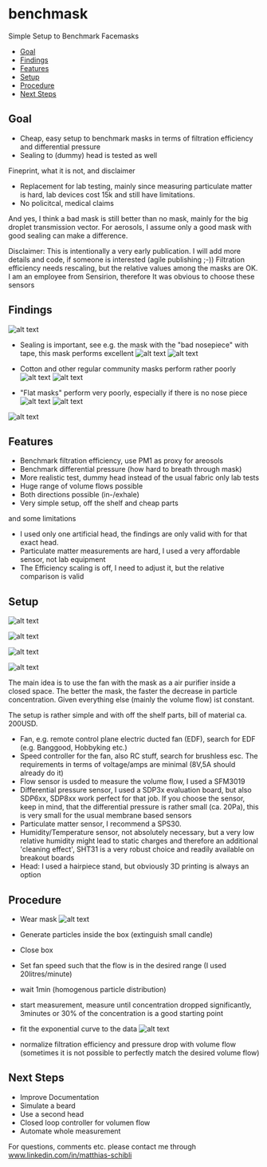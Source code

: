 # benchmask
Simple Setup to Benchmark Facemasks


 * [Goal](#Goal)
 * [Findings](#Findings)
 * [Features](#Features)
 * [Setup](#Setup)
 * [Procedure](#Procedure)
 * [Next Steps](#next-steps)



## Goal

- Cheap, easy setup to benchmark masks in terms of filtration efficiency and differential pressure
- Sealing to (dummy) head is tested as well


Fineprint, what it is not, and disclaimer

- Replacement for lab testing, mainly since measuring particulate matter is hard, lab devices cost 15k and still have limitations. 
- No policitcal, medical claims

And yes, I think a bad mask is still better than no mask, mainly for the big droplet transmission vector. For aerosols, I assume only a good mask with good sealing can make a difference. 

Disclaimer: 
This is intentionally a very early publication. I will add more details and code, if someone is interested (agile publishing ;-))
Filtration efficiency needs rescaling, but the relative values among the masks are OK. 
I am an employee from Sensirion, therefore It was obvious to choose these sensors


## Findings




![alt text](https://github.com/matts-ch/benchmask/blob/main/overview.png "Example Measurement Set")
- Sealing is important, see e.g. the mask with the "bad nosepiece" with tape, this mask performs excellent
![alt text](https://github.com/matts-ch/benchmask/blob/main/bad_nose_piece.jpg "Bad Nosepiece")
![alt text](https://github.com/matts-ch/benchmask/blob/main/overview_badnp.png "Bad Nosepiece")

- Cotton and other regular community masks perform rather poorly
![alt text](https://github.com/matts-ch/benchmask/blob/main/cilander.jpg "Regular Community")
![alt text](https://github.com/matts-ch/benchmask/blob/main/overview_community.png "Bad Nosepiece")

- "Flat masks" perform very poorly, especially if there is no nose piece
![alt text](https://github.com/matts-ch/benchmask/blob/main/flatmask.jpg "Flat Mask")
![alt text](https://github.com/matts-ch/benchmask/blob/main/overview_flat.png "Flat mask, bad filtration, hard to breath if taped")


![alt text](https://github.com/matts-ch/benchmask/blob/main/overview.png "Example Measurement Set")

## Features

- Benchmark filtration efficiency, use PM1 as proxy for areosols
- Benchmark differential pressure (how hard to breath through mask)
- More realistic test, dummy head instead of the usual fabric only lab tests
- Huge range of volume flows possible
- Both directions possible (in-/exhale)
- Very simple setup, off the shelf and cheap parts

and some limitations
- I used only one artificial head, the findings are only valid with for that exact head. 
- Particulate matter measurements are hard, I used a very affordable sensor, not lab equipment
- The Efficiency scaling is off, I need to adjust it, but the relative comparison is valid

## Setup

![alt text](https://github.com/matts-ch/benchmask/blob/main/system.JPG "Overview Setup")


![alt text](https://github.com/matts-ch/benchmask/blob/main/system_photo1.png "Overview Setup")


![alt text](https://github.com/matts-ch/benchmask/blob/main/head.png "Head")


![alt text](https://github.com/matts-ch/benchmask/blob/main/Box.jpg "Box")


The main idea is to use the fan with the mask as a air purifier inside a closed space. The better the mask, the faster the decrease in particle concentration. Given everything else (mainly the volume flow) ist constant. 

The setup is rather simple and with off the shelf parts, bill of material ca. 200USD. 

- Fan, e.g. remote control plane electric ducted fan (EDF), search for EDF (e.g. Banggood, Hobbyking etc.)
- Speed controller for the fan, also RC stuff, search for brushless esc. The requirements in terms of voltage/amps are minimal (8V,5A should already do it)
- Flow sensor is usded to measure the volume flow, I used a SFM3019
- Differential pressure sensor, I used a SDP3x evaluation board, but also SDP6xx, SDP8xx work perfect for that job. If you choose the sensor, keep in mind, that the differential pressure is rather small (ca. 20Pa), this is very small for the usual membrane based sensors
- Particulate matter sensor, I recommend a SPS30. 
- Humidity/Temperature sensor, not absolutely necessary, but a very low relative humidity might lead to static charges and therefore an additional 'cleaning effect', SHT31 is a very robust choice and readily available on breakout boards
- Head: I used a hairpiece stand, but obviously 3D printing is always an option




## Procedure

- Wear mask
![alt text](https://github.com/matts-ch/benchmask/blob/main/ffp2.jpg "ffp2 mask")
- Generate particles inside the box (extinguish small candle)
- Close box
- Set fan speed such that the flow is in the desired range (I used 20litres/minute)
- wait 1min (homogenous particle distribution)
- start measurement, measure until concentration dropped significantly, 3minutes or 30% of the concentration is a good starting point
- fit the exponential curve to the data
![alt text](https://github.com/matts-ch/benchmask/blob/main/semilog_fit_out_ffp2_shen_huan_taped1.png "Overview Setup")


- normalize filtration efficiency and pressure drop with volume flow (sometimes it is not possible to perfectly match the desired volume flow)


## Next Steps

- Improve Documentation
- Simulate a beard
- Use a second head
- Closed loop controller for volumen flow
- Automate whole measurement

For questions, comments etc. please contact me through www.linkedin.com/in/matthias-schibli






